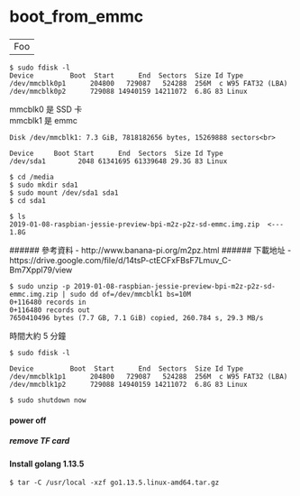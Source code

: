 # boot_from_emmc

### 

<table>
    <tr>
        <td>Foo</td>
    </tr>
</table>

    $ sudo fdisk -l
    Device         Boot  Start      End  Sectors  Size Id Type
    /dev/mmcblk0p1      204800   729087   524288  256M  c W95 FAT32 (LBA)
    /dev/mmcblk0p2      729088 14940159 14211072  6.8G 83 Linux
    
mmcblk0 是 SSD 卡<br>
mmcblk1 是 emmc<br>

    Disk /dev/mmcblk1: 7.3 GiB, 7818182656 bytes, 15269888 sectors<br>

    Device     Boot Start      End  Sectors  Size Id Type
    /dev/sda1        2048 61341695 61339648 29.3G 83 Linux

    $ cd /media
    $ sudo mkdir sda1
    $ sudo mount /dev/sda1 sda1
    $ cd sda1

    $ ls
    2019-01-08-raspbian-jessie-preview-bpi-m2z-p2z-sd-emmc.img.zip  <--- 1.8G
<p>
###### 參考資料
- http://www.banana-pi.org/m2pz.html
###### 下載地址
- https://drive.google.com/file/d/14tsP-ctECFxFBsF7Lmuv_C-Bm7Xppl79/view
</p>

    $ sudo unzip -p 2019-01-08-raspbian-jessie-preview-bpi-m2z-p2z-sd-emmc.img.zip | sudo dd of=/dev/mmcblk1 bs=10M
    0+116480 records in
    0+116480 records out
    7650410496 bytes (7.7 GB, 7.1 GiB) copied, 260.784 s, 29.3 MB/s

時間大約 5 分鐘

    $ sudo fdisk -l

    Device         Boot  Start      End  Sectors  Size Id Type
    /dev/mmcblk1p1      204800   729087   524288  256M  c W95 FAT32 (LBA)
    /dev/mmcblk1p2      729088 14940159 14211072  6.8G 83 Linux

    $ sudo shutdown now

#### power off
#####    remove TF card

#### Install golang 1.13.5

    $ tar -C /usr/local -xzf go1.13.5.linux-amd64.tar.gz
